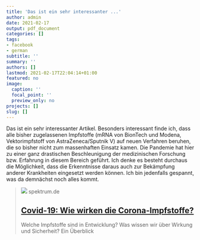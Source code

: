 ```yaml
---
title: 'Das ist ein sehr interessanter ...'
author: admin
date: 2021-02-17
output: pdf_document
categories: []
tags:
- facebook
- german
subtitle: ''
summary: ''
authors: []
lastmod: 2021-02-17T22:04:14+01:00
featured: no
image:
  caption: ''
  focal_point: ''
  preview_only: no
projects: []
slug: []
---
```

Das ist ein sehr interessanter Artikel. Besonders interessant finde ich, dass alle bisher zugelassenen Impfstoffe (mRNA von BionTech und Modena, Vektorimpfstoff von AstraZeneca/Sputnik V) auf neuen Verfahren beruhen, die so bisher nicht zum massenhaften Einsatz kamen. Die Pandemie hat hier zu einer ganz drastischen Beschleunigung der medizinischen Forschung bzw. Erfahrung in diesem Bereich geführt. Ich denke es besteht durchaus die Möglichkeit, dass die Erkenntnisse daraus auch zur Bekämpfung anderer Krankheiten eingesetzt werden können. Ich bin jedenfalls gespannt, was da demnächst noch alles kommt.
> [![](https://static.spektrum.de/fm/912/iStock-1219398943.jpg?f=1920x1080)](https://www.spektrum.de/news/die-wichtigsten-antworten-ueber-corona-impfstoffe/1806929)
> spektrum.de
> ## [Covid-19: Wie wirken die Corona-Impfstoffe?](https://www.spektrum.de/news/die-wichtigsten-antworten-ueber-corona-impfstoffe/1806929)
>
>Welche Impfstoffe sind in Entwicklung? Was wissen wir über Wirkung und Sicherheit? Ein Überblick

